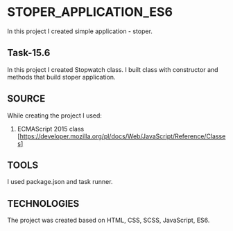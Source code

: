 # STOPER_APPLICATION_ES6

In this project I created simple application - stoper.

## Task-15.6

In this project I created Stopwatch class. I built class with constructor and methods that  build stoper application.

## SOURCE 
While creating the project I used: 
1. ECMAScript 2015 class  [https://developer.mozilla.org/pl/docs/Web/JavaScript/Reference/Classes]

## TOOLS 
I used package.json and task runner.

## TECHNOLOGIES 
The project was created based on HTML, CSS, SCSS, JavaScript, ES6.
